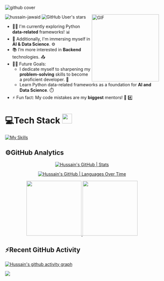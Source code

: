 ![github cover](https://github.com/Syed007Hassan/Syed007Hassan/assets/104893311/dead2d22-a0da-4ab1-8443-c7325b0a057e)
<!-- 

[![An image of @syed007hassan's Holopin badges, which is a link to view their full Holopin profile](https://holopin.me/syed007hassan)](https://holopin.io/@syed007hassan) -->

<!-- <img align="right" alt="GIF" height="160px" src="https://media.giphy.com/media/du3J3cXyzhj75IOgvA/giphy.gif" /> -->
<img align="right" alt="GIF" height="220px" src="https://user-images.githubusercontent.com/104893311/219148682-fd27b1a7-85a4-4ac7-8a49-6025a58fb62c.gif" />

<p align="left"> 
  <img src="https://komarev.com/ghpvc/?username=hussain-jawaid&label=Profile%20views&color=0e75b6&style=flat" alt="hussain-jawaid" /> 
  <img alt="GitHub User's stars" src="https://img.shields.io/github/stars/hussain-jawaid?label=Stars">
</p>

- 👨‍💻 I'm currently exploring Python **data-related** frameworks! 📊
- 🚀 Additionally, I'm immersing myself in **AI & Data Science**. ⚙️
- 📚 I’m more interested in **Backend** technologies. 📤
- 💪🏼 Future Goals:
    - I dedicate myself to sharpening my **problem-solving** skills to become a proficient developer. 🌌
    - Learn Python data-related frameworks as a foundation for **AI and Data Science**. ⏱️
- ⚡ Fun fact: My code mistakes are my **biggest** mentors! 🚀 #️⃣

<p>
</p>

# 💻Tech Stack <img src = "https://media2.giphy.com/media/QssGEmpkyEOhBCb7e1/giphy.gif?cid=ecf05e47a0n3gi1bfqntqmob8g9aid1oyj2wr3ds3mg700bl&rid=giphy.gif" width = 32px> 

[![My Skills](https://skillicons.dev/icons?i=python,django,html,vscode,css,bootstrap,github,git&theme=dark)](https://skillicons.dev)

## ⚙️GitHub Analytics

<div align="center">

[![Hussain's GitHub | Stats](https://stats.quine.sh/hussain-jawaid/github?theme=dark)](https://quine.sh?utm_source=widgets&utm_campaign=hussain-jawaid)

[![Hussain's GitHub | Languages Over Time](https://stats.quine.sh/hussain-jawaid/languages-over-time?theme=dark)](https://quine.sh?utm_source=widgets&utm_campaign=hussain-jawaid)

</div>


<p align="center">  
<a href="https://github.com/hussain-jawaid">
  <img height="180em" src="https://github-readme-stats-eight-theta.vercel.app/api?username=hussain-jawaid&show_icons=true&theme=algolia&include_all_commits=true&count_private=true"/>
  <img height="180em" src="https://github-readme-stats-eight-theta.vercel.app/api/top-langs/?username=hussain-jawaid&layout=compact&langs_count=8&theme=algolia"/>
</a>
</p>


## ⚡Recent GitHub Activity
 
  [![Hussain's github activity graph](https://github-readme-activity-graph.vercel.app/graph?username=hussain-jawaid&bg_color=18122B&color=6096B4&line=3A98B9&point=FCFFE7&area=true&hide_border=false)](https://github.com/ashutosh00710/github-readme-activity-graph)
  
 <img src="https://user-images.githubusercontent.com/73097560/115834477-dbab4500-a447-11eb-908a-139a6edaec5c.gif"></a>
